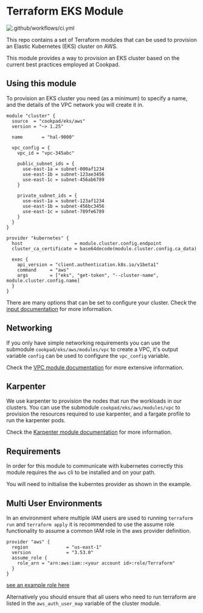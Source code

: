 # Terraform EKS Module

![.github/workflows/ci.yml](https://github.com/cookpad/terraform-aws-eks/workflows/.github/workflows/ci.yml/badge.svg)

This repo contains a set of Terraform modules that can be used to provision
an Elastic Kubernetes (EKS) cluster on AWS.

This module provides a way to provision an EKS cluster based on the current
best practices employed at Cookpad.

## Using this module

To provision an EKS cluster you need (as a minimum) to specify
a name, and the details of the VPC network you will create it in.

```hcl
module "cluster" {
  source  = "cookpad/eks/aws"
  version = "~> 1.25"

  name       = "hal-9000"

  vpc_config = {
    vpc_id = "vpc-345abc"

    public_subnet_ids = {
      use-east-1a = subnet-000af1234
      use-east-1b = subnet-123ae3456
      use-east-1c = subnet-456ab6789
    }

    private_subnet_ids = {
      use-east-1a = subnet-123af1234
      use-east-1b = subnet-456bc3456
      use-east-1c = subnet-789fe6789
    }
  }
}

provider "kubernetes" {
  host                   = module.cluster.config.endpoint
  cluster_ca_certificate = base64decode(module.cluster.config.ca_data)

  exec {
    api_version = "client.authentication.k8s.io/v1beta1"
    command     = "aws"
    args        = ["eks", "get-token", "--cluster-name", module.cluster.config.name]
  }
}
```

There are many options that can be set to configure your cluster.
Check the [input documentation](https://registry.terraform.io/modules/cookpad/eks/aws/latest?tab=inputs) for more information.


## Networking

If you only have simple networking requirements you can use the
submodule `cookpad/eks/aws/modules/vpc` to create a VPC, it's output
variable `config` can be used to configure the `vpc_config` variable.

Check the [VPC module documentation](https://registry.terraform.io/modules/cookpad/eks/aws/latest/submodules/vpc) for more extensive information.

## Karpenter

We use karpenter to provision the nodes that run the workloads in
our clusters. You can use the submodule `cookpad/eks/aws/modules/vpc`
to provision the resources required to use karpenter, and a fargate
profile to run the karpenter pods.

Check the [Karpenter module documentation](https://registry.terraform.io/modules/cookpad/eks/aws/latest/submodules/karpenter) for more information.

## Requirements

In order for this module to communicate with kubernetes correctly this module
requires the `aws` cli to be installed and on your path.

You will need to initialise the kuberntes provider as shown in the
example.

## Multi User Environments

In an environment where multiple IAM users are used to running `terraform run`
and `terraform apply` it is recommended to use the assume role functionality
to assume a common IAM role in the aws provider definition.

```hcl
provider "aws" {
  region              = "us-east-1"
  version             = "3.53.0"
  assume_role {
    role_arn = "arn:aws:iam::<your account id>:role/Terraform"
  }
}
```

[see an example role here](https://github.com/cookpad/terraform-aws-eks/blob/main/examples/iam_permissions/main.tf)


Alternatively you should ensure that all users who need to run terraform
are listed in the `aws_auth_user_map` variable of the cluster module.
